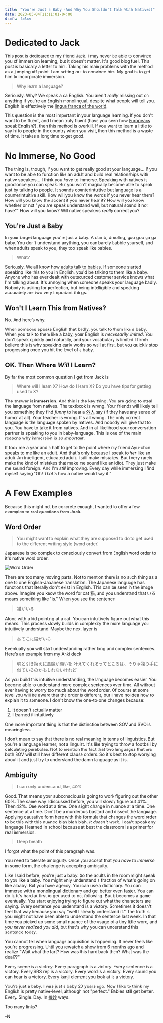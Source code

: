 ```yaml
---
title: "You're Just a Baby (And Why You Shouldn't Talk With Natives)"
date: 2023-05-04T11:11:01-04:00
draft: false
---
```


# Dedicated to Jack

This post is dedicated to my friend Jack. I may never be able to convince you of immersion learning, but it doesn't matter. It's good blog fuel. This post
is basically a letter to him. Taking his main problems with the method as a jumping off point, I am setting out to convince him. My goal is to get him to incorporate immersion.

> Why learn a language?

Seriously. Why? We speak a da English. You aren't *really* missing out on anything if you're an English monolingual, despite what people will tell you.
English is effectively the [lingua franca of the world](https://ja.wikipedia.org/wiki/%E3%83%AA%E3%83%B3%E3%82%B0%E3%83%AF%E3%83%BB%E3%83%95%E3%83%A9%E3%83%B3%E3%82%AB#%E8%8B%B1%E8%AA%9E).

This question is the most important in your language learning. If you don't want to be fluent, and I mean truly fluent (have you seen how [Europeans
speak English?](https://www.youtube.com/watch?v=D0-IrQY4ix8)), then this method is overkill. If you want to learn a little to say hi to people in the country when you visit, then this method is a waste of time. It takes a long time to get good.

# No Immerse, No Good

The thing is, though, if you want to get really good at your language... If you want to be able to function like an adult and build real relationships with native speakers... I think you *have* to immerse. Speaking with natives
is good once you can speak. But you won't magically become able to speak just by talking to people. It sounds counterintuitive but language is a
counterintuitive skill. How will you know the words if you never hear them? How will you know the accent if you never hear it? How will you know whether or
not "you are speak understand well, but natural sound it not have?" How will you know? Will native speakers *really* correct you?

## You're Just a Baby

In your target language you're just a baby. A dumb, drooling, goo goo ga ga baby. You don't understand anything, you can barely babble yourself, and
when adults speak to you, they too speak like babies.

> What?

Seriously. We all know how [adults talk to babies](https://www.youtube.com/watch?v=vm37vKnDdh8). If someone started speaking like [this](https://www.youtube.com/watch?v=CKjaFG4YN6g) to you in English, you'd be talking to them like a baby. Anyone who has ever
dealt with outsourced customer service knows what I'm talking about. It's annoying when someone speaks your language badly.
Nobody is asking for perfection, but being intelligible and speaking accurately are two very important things.

## Won't I Learn This from Natives?

No. And here's why.

When someone speaks English that badly, you talk to them like a baby. When you talk to them like a baby, your English is
*necessarily limited*. You don't speak quickly and naturally, and your vocabulary is limited I firmly believe this is why speaking early
works so well at first, but you quickly stop progressing once you hit the level of a baby.

## OK. Then Where *Will* I Learn?


By far the most common question I get from Jack is

> Where will I learn X? How do I learn X? Do you have tips for getting used to X?

The answer is **immersion**. And this is the key thing. You are going to steal the language from natives. The textbook is wrong. Your
friends will likely tell you something they find *funny* to hear a [外人](https://jisho.org/search/%E5%A4%96%E4%BA%BA) say (if they have any sense of humor at all). Your teacher is wrong. It's all wrong. The only correct language is the language spoken by natives. And
nobody will give that to you. You have to take it from natives. And in all likelihood your conversation partner is speaking to you
in baby-language. This is one of the main reasons why immersion is *so important*.

It took me a year and a half to get to the point where my friend Ayu-chan speaks to me like an adult. And that's only because I speak to
*her* like an adult. An intelligent, educated adult. I still make mistakes. But I very rarely make the kind of mistakes that make me
sound like an idiot. They just make me sound foreign. And I'm *still* improving. Every day while immersing I find myself saying "Oh!
*That's* how a native would say it."

# A Few Examples

Because this might not be concrete enough, I wanted to offer a few examples to real questions from Jack.

## Word Order

> You might want to explain what they are supposed to do to get used to the different writing style (word order)

Japanese is too complex to consciously convert from English word order to it's native word order.

![Word Order](/IMG_2772.jpg)

There are too many moving
parts. Not to mention there is no such thing as a one to one English-Japanese translation. The Japanese language has functions
that literally don't exist in English. This can be seen in the image above. Imagine you know the word for cat 猫, and you understand
that いる means something like "is." When you see the sentence

> 猫がいる

Along with a kid pointing at a cat. You can intuitively figure out what this means. This process slowly builds in complexity the more
language you intuitively understand. Maybe the next layer is

> あそこに猫がいる

Eventually you will start understanding rather long and complex sentences. Here's an example from my Anki deck

> 魂と引き換えに悪魔が願いを 叶えてくれるってところは、そりゃ猿の手に似ているのかもしれないけれど

As you build this intuitive understanding, the language becomes easier. You become able to understand more complex sentences over time.
All without ever having to worry too much about the word order. Of course at some level you will be aware that the order is different,
but I have no idea how to explain it to someone. I don't know the one-to-one changes because:

1. It doesn't actually matter
2. I learned it intuitively

One more important thing is that the distinction between SOV and SVO is meaningless.

I don't mean to say that there is no real meaning in terms of linguistics. But you're a language learner, not a linguist. It's like trying to throw a football by calculating parabolas. Not to mention the fact that two languages that are both SOV will still have different
clause orders. So it's best to stop worrying about it and just try to understand the damn language as it is.

## Ambiguity

> I can only understand, like, 40%

Good. That means your subconscious is going to work figuring out the other 60%. The same way I discussed before, you will slowly figure out 41%. Then 42%. One word at a time. One slight change in nuance at a time. One sentence at a time. Don't be a murderous bastard and
dissect the language. Applying causative form here with this formula that changes the word order to be this with this nuance blah
blah blah. *It doesn't work*. I can't speak any language I learned in school because at best the classroom is a primer for real
immersion.

> Deep breath

I forgot what the point of this paragraph was.

You need to tolerate ambiguity. Once you accept that you *have to immerse* in some form, the challenge is accepting ambiguity.

Like I said before, you're just a baby. So the adults in the room might speak to you like a baby. You might only understand a fraction of what's going on like a baby. But you have agency. You can use a dictionary. You can immerse with a monolingual dictionary and get better even faster. You can do it. It's hard at first to get used to not following. But it becomes a game eventually. You start enjoying
trying to figure out what the characters are saying. Every sentence you understand is a victory. Sometimes it doesn't feel that way
because you say "well I already understand it." The truth is, you might not have been able to understand the sentence last week. In that
time you picked up some small nuance of the usage of a tiny little word, and *you never realized you did*, but that's why you can
understand this sentence today.

You cannot tell when language acquisition is happening. It never feels like you're progressing. Until you rewatch a show from 6 months
ago and realize "Wait what the fart? How was this hard back then? What was the deal??"

Every scene is a victory.
Every paragraph is a victory.
Every sentence is a victory.
Every SRS rep is a victory.
Every word is a victory.
Every sound you can hear is a victory.
Every kanji element you look at is a victory.

You're just a baby. I was just a baby 20 years ago. Now I like to think my English is pretty native-level, although not "perfect." Babies still get better. Every. Single. Day. In [微妙](https://jisho.org/search/%E5%BE%AE%E5%A6%99) ways.

Too many links?

-N


